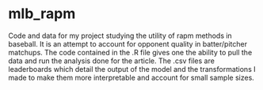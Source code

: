 # mlb_rapm
Code and data for my project studying the utility of rapm methods in baseball. It is an attempt to account for opponent quality in batter/pitcher matchups.
The code contained in the .R file gives one the ability to pull the data and run the analysis done for the article. The .csv files are leaderboards which 
detail the output of the model and the transformations I made to make them more interpretable and account for small sample sizes.
